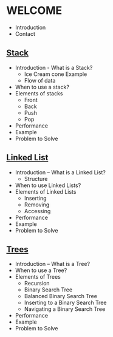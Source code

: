 # WELCOME

*	Introduction
*	Contact

## [Stack](2-Stacks/Stacks.md)

* Introduction - What is a Stack?
    * Ice Cream cone Example
    * Flow of data
* When to use a stack?
* Elements of stacks
    * Front
    * Back 
    * Push 
    * Pop
* Performance 
* Example
* Problem to Solve

## [Linked List](3-LinkedList/LinkedList.md)

* Introduction – What is a Linked List?
    * Structure
* When to use Linked Lists?
* Elements of Linked Lists
    * Inserting 
    * Removing 
    * Accessing 
* Performance
* Example
* Problem to Solve

## [Trees](4-Trees/Trees.md)

* Introduction – What is a Tree?
* When to use a Tree?
* Elements of Trees
    * Recursion
    * Binary Search Tree
    * Balanced Binary Search Tree
    * Inserting to a Binary Search Tree
    * Navigating a Binary Search Tree
* Performance
* Example
* Problem to Solve
